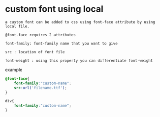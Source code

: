 # custom font using local

    a custom font can be added to css using font-face attribute by using local file.

    @font-face requires 2 attributes

    font-family: font-family name that you want to give 

    src : location of font file

    font-weight : using this property you can differentiate font-weight

example
```css
@font-face{
    font-family:"custom-name";
    src:url('filename.ttf');
}

div{
    font-family:"custom-name";
}

```